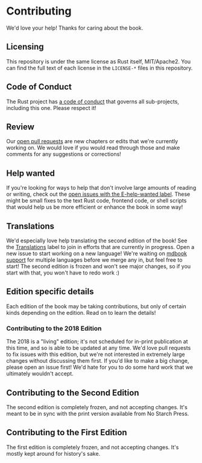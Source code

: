 # Contributing

We'd love your help! Thanks for caring about the book.

## Licensing

This repository is under the same license as Rust itself, MIT/Apache2. You
can find the full text of each license in the `LICENSE-*` files in this
repository.

## Code of Conduct

The Rust project has [a code of conduct](http://rust-lang.org/policies/code-of-conduct)
that governs all sub-projects, including this one. Please respect it!

## Review

Our [open pull requests][pulls] are new chapters or edits that we're
currently working on. We would love if you would read through those and make
comments for any suggestions or corrections!

[pulls]: https://github.com/rust-lang/book/pulls

## Help wanted

If you're looking for ways to help that don't involve large amounts of
reading or writing, check out the [open issues with the E-help-wanted
label][help-wanted]. These might be small fixes to the text Rust code,
frontend code, or shell scripts that would help us be more efficient or
enhance the book in some way!

[help-wanted]: https://github.com/rust-lang/book/issues?q=is%3Aopen+is%3Aissue+label%3AE-help-wanted

## Translations

We'd especially love help translating the second edition of the book! See the
[Translations] label to join in efforts that are currently in progress. Open
a new issue to start working on a new language! We're waiting on [mdbook
support] for multiple languages before we merge any in, but feel free to
start! The second edition is frozen and won't see major changes, so if 
you start with that, you won't have to redo work :)

[Translations]: https://github.com/rust-lang/book/issues?q=is%3Aopen+is%3Aissue+label%3ATranslations
[mdbook support]: https://github.com/azerupi/mdBook/issues/5

## Edition specific details

Each edition of the book may be taking contributions, but only of certain
kinds depending on the edition. Read on to learn the details!

### Contributing to the 2018 Edition

The 2018 is a "living" edition; it's not scheduled for in-print publication
at this time, and so is able to be updated at any time. We'd love pull
requests to fix issues with this edition, but we're not interested in
extremely large changes without discussing them first. If you'd like to make
a big change, please open an issue first! We'd hate for you to do some hard work
that we ultimately wouldn't accept.

## Contributing to the Second Edition

The second edition is completely frozen, and not accepting changes. It's
meant to be in sync with the print version available from No Starch
Press.

## Contributing to the First Edition

The first edition is completely frozen, and not accepting changes. It's
mostly kept around for history's sake.
